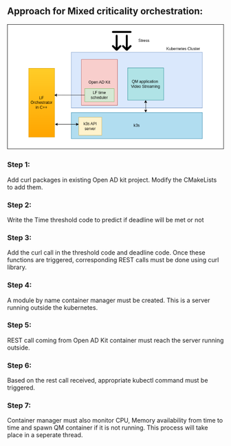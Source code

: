 ## Approach for Mixed criticality orchestration:

![alt text](./Drawio/block_diagram.png)

### Step 1:

Add curl packages in existing Open AD kit project. Modify the CMakeLists to add them.

### Step 2:

Write the Time threshold code to predict if deadline will be met or not

### Step 3:

Add the curl call in the threshold code and deadline code. Once these functions are triggered, corresponding REST calls must be done using curl library.

### Step 4:

A module by name container manager must be created. This is a server running outside the kubernetes.

### Step 5:

REST call coming from Open AD Kit container must reach the server running outside.

### Step 6:

Based on the rest call received, appropriate kubectl command must be triggered.

### Step 7:

Container manager must also monitor CPU, Memory availability from time to time and spawn QM container if it is not running. This process will take place in a seperate thread.
